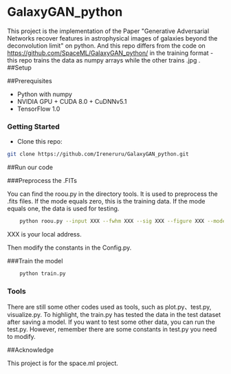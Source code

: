 # GalaxyGAN_python
This project is the implementation of the Paper "Generative Adversarial Networks recover features in astrophysical images
of galaxies beyond the deconvolution limit" on python.
And this repo differs from the code on https://github.com/SpaceML/GalaxyGAN_python/ in the training format -
this repo trains the data as numpy arrays while the other trains .jpg .
##Setup

##Prerequisites
- Python with numpy
- NVIDIA GPU + CUDA 8.0 + CuDNNv5.1
- TensorFlow 1.0

### Getting Started
- Clone this repo:
```bash
git clone https://github.com/Ireneruru/GalaxyGAN_python.git
```

##Run our code

###Preprocess the .FITs

You can find the roou.py in the directory tools. It is used to preprocess the .fits files.
If the mode equals zero, this is the training data. If the mode equals one, the data is used for testing.

```bash
    python roou.py --input XXX --fwhm XXX --sig XXX --figure XXX --mode 0
```
XXX is your local address.

Then modify the constants in the Config.py.

###Train the model

```bash
    python train.py
```

### Tools

There are still some other codes used as tools, such as plot.py、test.py, visualize.py.
To highlight, the train.py has tested the data in the test dataset after saving a model.
If you want to test some other data, you can run the test.py.
However, remember there are some constants in test.py you need to modify.


##Acknowledge

This project is for the space.ml project.
